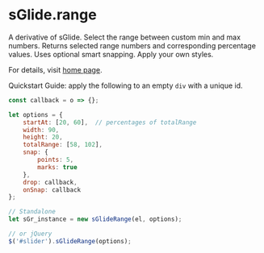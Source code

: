 # sGlide.range

A derivative of sGlide. Select the range between custom min and max numbers. Returns selected range numbers and corresponding percentage values. Uses optional smart snapping. Apply your own styles.

For details, visit [home page](https://webshifted.com/sGlide.range/).

Quickstart Guide: apply the following to an empty `div` with a unique id.

```js
const callback = o => {};

let options = {
	startAt: [20, 60],	// percentages of totalRange
	width: 90,
	height: 20,
	totalRange: [58, 102],
	snap: {
		points: 5,
		marks: true
	},
	drop: callback,
	onSnap: callback
};

// Standalone
let sGr_instance = new sGlideRange(el, options);

// or jQuery
$('#slider').sGlideRange(options);
```